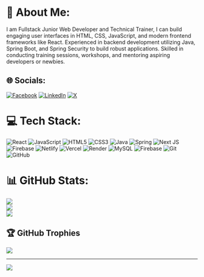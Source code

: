 # 💫 About Me:
I am Fullstack Junior Web Developer and Technical Trainer, I can build engaging user interfaces in HTML, CSS, JavaScript, and modern frontend frameworks like React. 
Experienced in backend development utilizing Java, Spring Boot, and Spring Security to build robust applications. Skilled in conducting training sessions, workshops, and mentoring aspiring developers or newbies.


## 🌐 Socials:
[![Facebook](https://img.shields.io/badge/Facebook-%231877F2.svg?logo=Facebook&logoColor=white)](https://facebook.com/ubawike.chinecherem) [![LinkedIn](https://img.shields.io/badge/LinkedIn-%230077B5.svg?logo=linkedin&logoColor=white)](https://linkedin.com/in/chinecherem-ubawike) [![X](https://img.shields.io/badge/X-black.svg?logo=X&logoColor=white)](https://x.com/CUbawike) 

# 💻 Tech Stack:
![React](https://img.shields.io/badge/react-%2320232a.svg?style=for-the-badge&logo=react&logoColor=%2361DAFB) ![JavaScript](https://img.shields.io/badge/javascript-%23323330.svg?style=for-the-badge&logo=javascript&logoColor=%23F7DF1E) ![HTML5](https://img.shields.io/badge/html5-%23E34F26.svg?style=for-the-badge&logo=html5&logoColor=white) ![CSS3](https://img.shields.io/badge/css3-%231572B6.svg?style=for-the-badge&logo=css3&logoColor=white) ![Java](https://img.shields.io/badge/java-%23ED8B00.svg?style=for-the-badge&logo=openjdk&logoColor=white) ![Spring](https://img.shields.io/badge/spring-%236DB33F.svg?style=for-the-badge&logo=spring&logoColor=white) ![Next JS](https://img.shields.io/badge/Next-black?style=for-the-badge&logo=next.js&logoColor=white) ![Firebase](https://img.shields.io/badge/firebase-%23039BE5.svg?style=for-the-badge&logo=firebase) ![Netlify](https://img.shields.io/badge/netlify-%23000000.svg?style=for-the-badge&logo=netlify&logoColor=#00C7B7) ![Vercel](https://img.shields.io/badge/vercel-%23000000.svg?style=for-the-badge&logo=vercel&logoColor=white) ![Render](https://img.shields.io/badge/Render-%46E3B7.svg?style=for-the-badge&logo=render&logoColor=white) ![MySQL](https://img.shields.io/badge/mysql-4479A1.svg?style=for-the-badge&logo=mysql&logoColor=white) ![Firebase](https://img.shields.io/badge/firebase-a08021?style=for-the-badge&logo=firebase&logoColor=ffcd34) ![Git](https://img.shields.io/badge/git-%23F05033.svg?style=for-the-badge&logo=git&logoColor=white) ![GitHub](https://img.shields.io/badge/github-%23121011.svg?style=for-the-badge&logo=github&logoColor=white)
# 📊 GitHub Stats:
![](https://github-readme-stats.vercel.app/api?username=Neche-Stephen&theme=dark&hide_border=false&include_all_commits=true&count_private=false)<br/>
![](https://github-readme-streak-stats.herokuapp.com/?user=Neche-Stephen&theme=dark&hide_border=false)<br/>
![](https://github-readme-stats.vercel.app/api/top-langs/?username=Neche-Stephen&theme=dark&hide_border=false&include_all_commits=true&count_private=false&layout=compact)

## 🏆 GitHub Trophies
![](https://github-profile-trophy.vercel.app/?username=Neche-Stephen&theme=radical&no-frame=false&no-bg=true&margin-w=4)

---
[![](https://visitcount.itsvg.in/api?id=Neche-Stephen&icon=0&color=0)](https://visitcount.itsvg.in)
